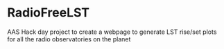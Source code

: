 # RadioFreeLST
AAS Hack day project to create a webpage to generate LST rise/set plots for all the radio observatories on the planet
